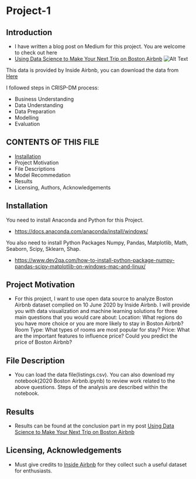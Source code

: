 # Project-1
Introduction
------------
* I have written a blog post on Medium for this project. You are welcome to check out here
* [Using Data Science to Make Your Next Trip on Boston Airbnb](http://github.com)
![Alt Text](https://cdn-images-1.medium.com/max/2560/1*BAE3H2ghMdKIQ-jDBAb-Yw.jpeg)

This data is provided by Inside Airbnb, you can download the data from [Here](http://insideairbnb.com/get-the-data.html)

I followed steps in CRISP-DM process:
* Business Understanding
* Data Understanding
* Data Preparation
* Modelling
* Evaluation

CONTENTS OF THIS FILE
---------------------

 * [Installation](#Installation-in-markdown)
 * Project Motivation
 * File Descriptions
 * Model Recommedation
 * Results
 * Licensing, Authors, Acknowledgements

Installation
------------

You need to install Anaconda and Python for this Project.
* https://docs.anaconda.com/anaconda/install/windows/

You also need to install Python Packages Numpy, Pandas, Matplotlib, Math, Seaborn, Scipy, Sklearn, Shap.
* https://www.dev2qa.com/how-to-install-python-package-numpy-pandas-scipy-matplotlib-on-windows-mac-and-linux/

Project Motivation
------------
 
 * For this project, I want to use open data source to analyze Boston Airbnb dataset complied on 10 June 2020 by Inside Airbnb. I will provide you with data visualization and machine learning solutions for three main questions that you would care about: Location: What regions do you have more choice or you are more likely to stay in Boston Airbnb? Room Type: What types of rooms are most popular for stay? Price: What are the important features to influence price? Could you predict the price of Boston Airbnb?

File Description
------------
* You can load the data file(listings.csv). You can also download my notebook(2020 Boston Airbnb.ipynb) to review work related to the above questions. Steps of the analysis are described within the notebook.

Results
------------
* Results can be found at the conclusion part in my post [Using Data Science to Make Your Next Trip on Boston Airbnb](http://github.com)

Licensing, Acknowledgements
------------
* Must give credits to [Inside Airbnb](http://insideairbnb.com/get-the-data.html) for they collect such a useful dataset for enthusiasts. 

